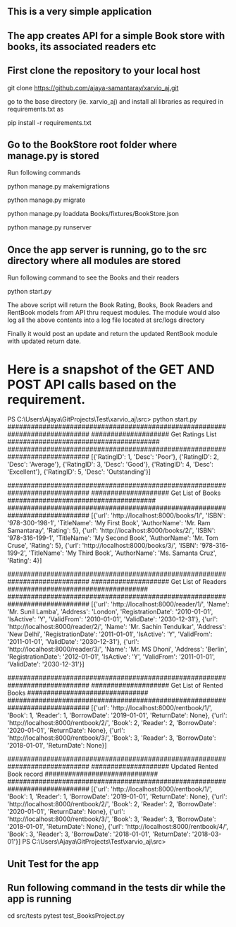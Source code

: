 ## This is a very simple application
## The app creates API for a simple Book store with books, its associated readers etc


## First clone the repository to your local host
git clone https://github.com/ajaya-samantaray/xarvio_aj.git

go to the base directory (ie. xarvio_aj) and install all libraries as required in requirements.txt as


pip install -r requirements.txt

## Go to the BookStore root folder where manage.py is stored

Run following commands

python manage.py makemigrations

python manage.py migrate

python manage.py loaddata Books/fixtures/BookStore.json

python manage.py runserver

## Once the app server is running, go to the src directory where all modules are stored
Run following command to see the Books and their readers

python start.py

The above script will return the Book Rating, Books, Book Readers and RentBook models
from API thru request modules. The module would also log all the above contents into
a log file located at src/logs directory

Finally it would post an update and return the updated RentBook module with updated return date.


# Here is a snapshot of the GET AND POST API calls based on the requirement.

PS C:\Users\Ajaya\GitProjects\Test\xarvio_aj\src> python start.py
#############################################################################
#################### Get Ratings List #######################################
#############################################################################
[{'RatingID': 1, 'Desc': 'Poor'}, {'RatingID': 2, 'Desc': 'Average'}, {'RatingID': 3, 'Desc': 'Good'}, {'RatingID': 4, 'Desc': 'Excellent'}, {'RatingID': 5, 'Desc': 'Outstanding'}]


#############################################################################
#################### Get List of Books ######################################
#############################################################################
[{'url': 'http://localhost:8000/books/1/', 'ISBN': '978-300-198-1', 'TitleName': 'My First Book', 'AuthorName': 'Mr. Ram Samantaray', 'Rating': 5}, {'url': 'http://localhost:8000/books/2/', 'ISBN': '978-316-199-1', 'TitleName': 'My Second Book', 'AuthorName': 'Mr. Tom Cruse', 'Rating': 5}, {'url': 'http://localhost:8000/books/3/', 'ISBN': '978-316-199-2', 'TitleName': 'My Third Book', 'AuthorName': 'Ms. Samanta Cruz', 'Rating': 4}]


#############################################################################
#################### Get List of Readers ####################################
#############################################################################
[{'url': 'http://localhost:8000/reader/1/', 'Name': 'Mr. Sunil Lamba', 'Address': 'London', 'RegistrationDate': '2010-01-01', 'IsActive': 'Y', 'ValidFrom': '2010-01-01', 'ValidDate': '2030-12-31'}, {'url': 'http://localhost:8000/reader/2/', 'Name': 'Mr. Sachin Tendulkar', 'Address': 'New Delhi', 'RegistrationDate': '2011-01-01', 'IsActive': 'Y', 'ValidFrom': '2011-01-01', 'ValidDate': '2030-12-31'}, {'url': 'http://localhost:8000/reader/3/', 'Name': 'Mr. MS Dhoni', 'Address': 'Berlin', 'RegistrationDate': '2012-01-01', 'IsActive': 'Y', 'ValidFrom': '2011-01-01', 'ValidDate': '2030-12-31'}]


#############################################################################
#################### Get List of Rented Books ###############################
#############################################################################
[{'url': 'http://localhost:8000/rentbook/1/', 'Book': 1, 'Reader': 1, 'BorrowDate': '2019-01-01', 'ReturnDate': None}, {'url': 'http://localhost:8000/rentbook/2/', 'Book': 2, 'Reader': 2, 'BorrowDate': '2020-01-01', 'ReturnDate': None}, {'url': 'http://localhost:8000/rentbook/3/', 'Book': 3, 'Reader': 3, 'BorrowDate': '2018-01-01', 'ReturnDate': None}]


#############################################################################
#################### Updated Rented Book record #############################
#############################################################################
[{'url': 'http://localhost:8000/rentbook/1/', 'Book': 1, 'Reader': 1, 'BorrowDate': '2019-01-01', 'ReturnDate': None}, {'url': 'http://localhost:8000/rentbook/2/', 'Book': 2, 'Reader': 2, 'BorrowDate': '2020-01-01', 'ReturnDate': None}, {'url': 'http://localhost:8000/rentbook/3/', 'Book': 3, 'Reader': 3, 'BorrowDate': '2018-01-01', 'ReturnDate': None}, {'url': 'http://localhost:8000/rentbook/4/', 'Book': 3, 'Reader': 3, 'BorrowDate': '2018-01-01', 'ReturnDate': '2018-03-01'}]
PS C:\Users\Ajaya\GitProjects\Test\xarvio_aj\src> 

## Unit Test for the app
## Run following command in the tests dir while the app is running

cd src/tests
pytest test_BooksProject.py

